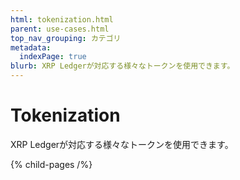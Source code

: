 ```yaml
---
html: tokenization.html
parent: use-cases.html
top_nav_grouping: カテゴリ
metadata:
  indexPage: true
blurb: XRP Ledgerが対応する様々なトークンを使用できます。
---
```

# Tokenization

XRP Ledgerが対応する様々なトークンを使用できます。


{% child-pages /%}
